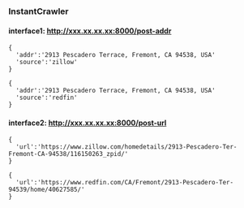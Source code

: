 ### InstantCrawler

#### interface1: http://xxx.xx.xx.xx:8000/post-addr
```
{
  'addr':'2913 Pescadero Terrace, Fremont, CA 94538, USA'
  'source':'zillow'
}
```
```
{
  'addr':'2913 Pescadero Terrace, Fremont, CA 94538, USA'
  'source':'redfin'
}
```


#### interface2: http://xxx.xx.xx.xx:8000/post-url
```
{
  'url':'https://www.zillow.com/homedetails/2913-Pescadero-Ter-Fremont-CA-94538/116150263_zpid/'
}
```
```
{
  'url':'https://www.redfin.com/CA/Fremont/2913-Pescadero-Ter-94539/home/40627585/'
}
```

